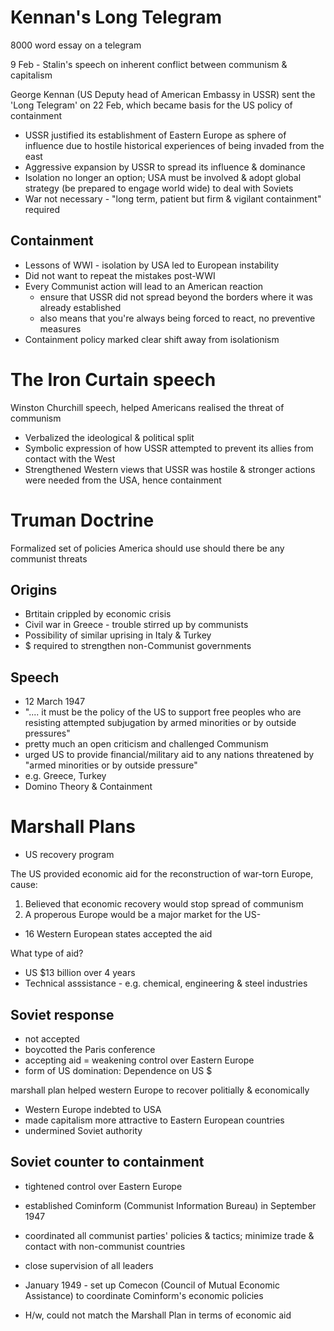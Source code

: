 # Kennan's Long Telegram

8000 word essay on a telegram

9 Feb - Stalin's speech on inherent conflict between communism & capitalism

George Kennan (US Deputy head of American Embassy in USSR) sent the 'Long Telegram' on 22 Feb, which became basis for the US policy of containment

- USSR justified its establishment of Eastern Europe as sphere of influence due to hostile historical experiences of being invaded from the east
- Aggressive expansion by USSR to spread its influence & dominance
- Isolation no longer an option; USA must be involved & adopt global strategy (be prepared to engage world wide) to deal with Soviets
- War not necessary - "long term, patient  but firm & vigilant containment" required

## Containment

- Lessons of WWI - isolation by USA led to European instability
- Did not want to repeat the mistakes post-WWI
- Every Communist action will lead to an American reaction 
	- ensure that USSR did not spread beyond the borders where it was already established
	- also means that you're always being forced to react, no preventive measures
- Containment policy marked clear shift away from isolationism

# The Iron Curtain speech

Winston Churchill speech, helped Americans realised the threat of communism

- Verbalized the ideological & political split
- Symbolic expression of how USSR attempted to prevent its allies from contact with the West
- Strengthened Western views that USSR was hostile & stronger actions were needed from the USA, hence containment

# Truman Doctrine

Formalized set of policies America should use should there be any communist threats

## Origins

- Brtitain crippled by economic crisis
- Civil war in Greece - trouble stirred up by communists
- Possibility of similar uprising in Italy & Turkey
- $ required to strengthen non-Communist governments

## Speech

- 12 March 1947
- ".... it must be the policy of the US to support free peoples who are resisting attempted subjugation by armed minorities or by outside pressures"
- pretty much an open criticism and challenged Communism
- urged US to provide financial/military aid to any nations threatened by "armed minorities or by outside pressure"
- e.g. Greece, Turkey
- Domino Theory & Containment

# Marshall Plans

- US recovery program

The US provided economic aid for the reconstruction of war-torn Europe, cause:

1. Believed that economic recovery would stop spread of communism
2. A properous Europe would be a major market for the US-

- 16 Western European states accepted the aid

What type of aid?

- US $13 billion over 4 years
- Technical asssistance - e.g. chemical, engineering & steel industries

## Soviet response

- not accepted
- boycotted the Paris conference
- accepting aid = weakening control over Eastern Europe
- form of US domination: Dependence on US $

marshall plan helped western Europe to recover politially & economically

- Western Europe indebted to USA
- made capitalism more attractive to Eastern European countries
- undermined Soviet authority

## Soviet counter to containment

- tightened control over Eastern Europe
- established Cominform (Communist Information Bureau) in September 1947
- coordinated all communist parties' policies & tactics; minimize trade & contact with non-communist countries
- close supervision of all leaders

- January 1949 - set up Comecon (Council of Mutual Economic Assistance) to coordinate Cominform's economic policies
- H/w, could not match the Marshall Plan in terms of economic aid